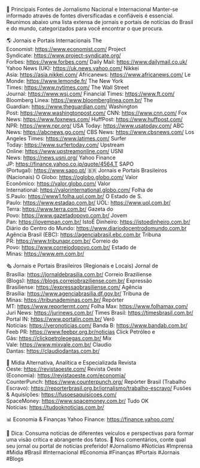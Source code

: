 📰 Principais Fontes de Jornalismo Nacional e Internacional
Manter-se informado através de fontes diversificadas e confiáveis é essencial. Reunimos abaixo uma lista extensa de jornais e portais de notícias do Brasil e do mundo, categorizados para você encontrar o que procura.



🌎 Jornais e Portais Internacionais
The Economist: https://www.economist.com/
Project Syndicate: https://www.project-syndicate.org/
Forbes: https://www.forbes.com/
Daily Mail: https://www.dailymail.co.uk/
Yahoo News (UK): https://uk.news.yahoo.com/
Nikkei Asia: https://asia.nikkei.com/
Africanews: https://www.africanews.com/
Le Monde: https://www.lemonde.fr/
The New York Times: https://www.nytimes.com/
The Wall Street Journal: https://www.wsj.com/
Financial Times: https://www.ft.com/
Bloomberg Linea: https://www.bloomberglinea.com.br/
The Guardian: https://www.theguardian.com/
Washington Post: https://www.washingtonpost.com/
CNN: https://www.cnn.com/
Fox News: https://www.foxnews.com/
HuffPost: https://www.huffpost.com/
NPR: https://www.npr.org/
USA Today: https://www.usatoday.com/
ABC News: https://abcnews.go.com/
CBS News: https://www.cbsnews.com/
Los Angeles Times: https://www.latimes.com/
Surfer Today: https://www.surfertoday.com/
Upstream Online: https://www.upstreamonline.com/
USNI News: https://news.usni.org/
Yahoo Finance JP: https://finance.yahoo.co.jp/quote/4564.T
SAPO (Portugal): https://www.sapo.pt/
🇧🇷 Jornais e Portais Brasileiros (Nacionais)
O Globo: https://oglobo.globo.com/
Valor Econômico: https://valor.globo.com/
Valor International: https://valorinternational.globo.com/
Folha de S.Paulo: https://www1.folha.uol.com.br/
O Estado de S. Paulo: https://www.estadao.com.br/
UOL: https://www.uol.com.br/
Terra: https://www.terra.com.br/
Gazeta do Povo: https://www.gazetadopovo.com.br/
Jovem Pan: https://jovempan.com.br/
IstoÉ Dinheiro: https://istoedinheiro.com.br/
Diário do Centro do Mundo: https://www.diariodocentrodomundo.com.br
Agência Brasil (EBC): https://agenciabrasil.ebc.com.br
Tribuna PR: https://www.tribunapr.com.br/
Correio do Povo: https://www.correiodopovo.com.br/
Estado de Minas: https://www.em.com.br/



🗞️ Jornais e Portais Brasileiros (Regionais e Locais)
Jornal de Brasília: https://jornaldebrasilia.com.br/
Correio Braziliense (Blogs): https://blogs.correiobraziliense.com.br/
Expressão Brasiliense: https://expressaobrasiliense.com/
Agência Brasília: https://www.agenciabrasilia.df.gov.br/
Tribuna de Minas: https://tribunademinas.com.br/
Repórter MT: https://www.reportermt.com/
Folha Max: https://www.folhamax.com/
Juri News: https://jurinews.com.br/
Times Brasil: https://timesbrasil.com.br/
Portal IN: https://www.portalin.com.br/
Verô Notícias: https://veronoticias.com/
Banda B: https://www.bandab.com.br/
Feeb PR: https://www.feebpr.org.br/noticias
Click Petróleo e Gás: https://clickpetroleoegas.com.br/
Mix Vale: https://www.mixvale.com.br/
Claudio Dantas: https://claudiodantas.com.br/



🧐 Mídia Alternativa, Analítica e Especializada
Revista Oeste: https://revistaoeste.com/
Revista Oeste (Economia): https://revistaoeste.com/economia/
CounterPunch: https://www.counterpunch.org/
Repórter Brasil (Trabalho Escravo): https://reporterbrasil.org.br/jornalismo/trabalho-escravo/
Fusões & Aquisições: https://fusoesaquisicoes.com/
SpaceMoney: https://www.spacemoney.com.br/
Tudo OK Notícias: https://tudooknoticias.com.br/


📊 Economia & Finanças
Yahoo Finance: https://finance.yahoo.com/



🔔 Dica: Consuma notícias de diferentes veículos e perspectivas para formar uma visão crítica e abrangente dos fatos.
💬 Nos comentários, conte qual seu jornal ou portal de notícias preferido!
#Jornalismo #Notícias #Imprensa #Midia #Brasil #Internacional #Economia #Finanças #Portais #Jornais #Blogs
